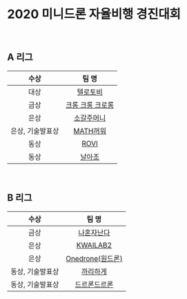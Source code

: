 # 2020 미니드론 자율비행 경진대회

<br>

## A 리그

| 수상 | 팀 명 |
|:--:|:--:|
| 대상 | [텔로토비](/2020/league_A/텔로토비) |
| 금상 | [크롱 크롱 크로롱](/2020/league_A/크롱%20크롱%20크로롱) |
| 은상 | [소갈주머니](/2020/league_A/소갈주머니) |
| 은상, 기술발표상 | [MATH꺼워](/2020/league_A/MATH꺼워) |
| 동상 | [ROVI](/2020/league_A/ROVI) |
| 동상 | [날아조](/2020/league_A/날아조) |

<br>

## B 리그

| 수상 | 팀 명 |
|:--:|:--:|
| 금상 | [나혼자난다](/2020/league_B/나혼자난다) |
| 은상 | [KWAILAB2](/2020/league_B/KWAILAB2) |
| 은상 | [Onedrone(원드론)](/2020/league_B/Onedrone) |
| 동상, 기술발표상 | [까리하게](/2020/league_B/까리하게) |
| 동상, 기술발표상 | [드르론드르론](/2020/league_B/드르론드르론) |
